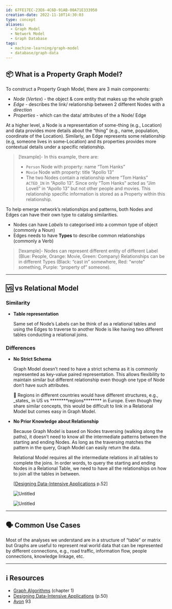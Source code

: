```yaml
---
id: 67FE17EC-23E6-4C6D-91AB-00A71E333950
creation-date: 2022-11-10T14:30:03
type: concept
aliases:
  - Graph Model
  - Network Model
  - Graph Database
tags:
  - machine-learning/graph-model
  - database/graph-data
---
```


## 📦 What is a Property Graph Model?

To construct a <term>Property Graph Model</term>, there are 3 main components:

-   _Node_ (_Vertex_) - the object & core entity that makes up the whole graph
-   _Edge_ - describes the link/ relationship between 2 different Nodes with a *direction*
-   _Properties_ - which can the data/ attributes of the a Node/ Edge

At a higher level, a Node is a representation of some-thing (e.g., Location) and data provides more details about the “thing” (e.g., name, population, coordinate of the Location). Similarly, an Edge represents some relationship (e.g, someone lives in some-Location) and its properties provides more contextual details under a specific relationship.

> [!example]-
> In this example, there are:
> - `Person` Node with property: name “Tom Hanks”
> - `Movie` Node with property: title “Apollo 13”
> - The two Nodes contain a relationship where “Tom Hanks” `ACTED_IN` in “Apollo 13”. Since only “Tom Hanks” acted as “Jim Lovell” in “Apollo 13” but not other people and movies. This relationship specific information is stored as a Property within this relationship.

To help emerge network’s relationships and patterns, both Nodes and Edges can have their own type to catalog similarities.
-   Nodes can have _Labels_ to categorised into a common type of object (commonly a Noun)
-   Edges needs to have ******Types****** to describe common relationships (commonly a Verb)

> [!example]-
> Nodes can represent different entity of different Label (Blue: People, Orange: Movie, Green: Company)
> Relationships can be in different Types (Black: “cast in” somewhere, Red: “wrote” something, Purple: “property of” someone).

---
## 🆚 vs Relational Model

### **Similarity**

-   **Table representation**
    
    Same set of Node’s Labels can be think of as a relational tables and using the Edges to traverse to another Node is like having two different tables conducting a relational joins.
    

### **Differences**

-   **No Strict Schema**
    
    Graph Model doesn’t need to have a strict schema as it is commonly represented as key-value paired representation. This allows flexibility to maintain similar but different relationship even though one type of Node don’t have such attributes.
    
    <aside> 💭 Regions in different countries would have different structures, e.g., _states_ in US vs ********regions******** in Europe. Even though they share similar concepts, this would be difficult to link in a Relational Model but comes easy in Graph Model.
    
    </aside>
    
-   ****************************************************No Prior Knowledge about Relationship****************************************************
    
    Because Graph Model is based on Nodes traversing (walking along the paths), it doesn’t need to know all the intermediate patterns between the starting and ending Nodes. As long as the traversing matches the pattern in the query, Graph Model can easily return the data.
    
    Relational Model requires all the intermediate relations in all tables to complete the joins. In order words, to query the starting and ending Nodes in a Relational Table, we need to have all the relationships on how to join all the tables in between.
    
    [[Designing Data-Intensive Applications](https://www.notion.so/Designing-Data-Intensive-Applications-771fed2ccabc486ba59040b2a9cc663d) p.52]
    
    ![Untitled](https://s3-us-west-2.amazonaws.com/secure.notion-static.com/82dd75b0-bfe6-404b-93b0-3122a196e9b0/Untitled.png)
    
    ![Untitled](https://s3-us-west-2.amazonaws.com/secure.notion-static.com/0bb7a57d-0306-41a4-af6f-f9f918a0acfe/Untitled.png)
    

---
## 🗣️ Common Use Cases

Most of the analyses we understand are in a structure of “table” or matrix but Graphs are useful to represent real world data that can be represented by different connections, e.g., road traffic, information flow, people connections, knowledge linkage, etc.



---
## ℹ️ Resources
-   [Graph Algorithms](https://www.notion.so/Graph-Algorithms-b886677a0ef04482887faf78668fbfb4) (chapter 1)
-   [Designing Data-Intensive Applications](https://www.notion.so/Designing-Data-Intensive-Applications-771fed2ccabc486ba59040b2a9cc663d) (p.50)
-   [Avon](https://www.notion.so/Avon-6d98177f83c1447791c474f320abedb0) 93